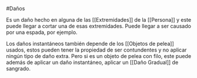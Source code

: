 #Daños 

Es un daño hecho en alguna de las [[Extremidades]] de la [[Persona]] y este puede llegar a cortar una de esas extremidades. 
Puede llegar a ser causado por una espada, por ejemplo. 

Los daños instantáneos también depende de los [[Objetos de pelea]] usados, estos pueden tener la propiedad de ser contundentes y no aplicar ningún tipo de daño extra. Pero si es un objeto de pelea con filo, este puede además de aplicar un daño instantáneo, aplicar un [[Daño Gradual]] de sangrado. 